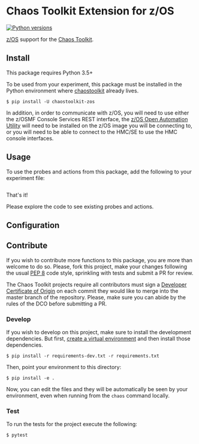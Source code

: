 # Chaos Toolkit Extension for z/OS

[![Python versions](https://img.shields.io/pypi/pyversions/chaostoolkit-zos.svg)](https://www.python.org/)


[z/OS][zos] support for the [Chaos Toolkit][chaostoolkit].

[zos]: https://www.ibm.com/it-infrastructure/z/zos
[chaostoolkit]: http://chaostoolkit.org

## Install

This package requires Python 3.5+

To be used from your experiment, this package must be installed in the Python
environment where [chaostoolkit][] already lives.

```
$ pip install -U chaostoolkit-zos
```

In addition, in order to communicate with z/OS, you will need to use either the z/OSMF Console Services REST interface, the [z/OS Open Automation Utility][zoau] will need to be installed on the z/OS image you will be connecting to, or you will need to be able to connect to the HMC/SE to use the HMC console interfaces.

[zoau]: https://www.ibm.com/support/knowledgecenter/en/SSKFYE_1.0.1/program_directory_zoautil/hal5100.html

## Usage

To use the probes and actions from this package, add the following to your
experiment file:

```json


```

That's it!

Please explore the code to see existing probes and actions.

[actions]: http://chaostoolkit.org/reference/api/experiment/#action
[probes]: http://chaostoolkit.org/reference/api/experiment/#probe


## Configuration


## Contribute

If you wish to contribute more functions to this package, you are more than
welcome to do so. Please, fork this project, make your changes following the
usual [PEP 8][pep8] code style, sprinkling with tests and submit a PR for
review.

[pep8]: https://pycodestyle.readthedocs.io/en/latest/

The Chaos Toolkit projects require all contributors must sign a
[Developer Certificate of Origin][dco] on each commit they would like to merge
into the master branch of the repository. Please, make sure you can abide by
the rules of the DCO before submitting a PR.

[dco]: https://github.com/probot/dco#how-it-works

### Develop

If you wish to develop on this project, make sure to install the development
dependencies. But first, [create a virtual environment][venv] and then install
those dependencies.

[venv]: http://chaostoolkit.org/reference/usage/install/#create-a-virtual-environment

```console
$ pip install -r requirements-dev.txt -r requirements.txt
```

Then, point your environment to this directory:

```console
$ pip install -e .
```

Now, you can edit the files and they will be automatically be seen by your
environment, even when running from the `chaos` command locally.

### Test

To run the tests for the project execute the following:

```
$ pytest
```
